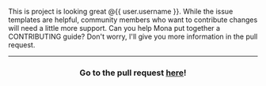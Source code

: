 This is project is looking great @{{ user.username }}. While the issue templates are helpful, community members who want to contribute changes will need a little more support. Can you help Mona put together a CONTRIBUTING guide? Don't worry, I'll give you more information in the pull request.

<hr>
<h3 align="center">Go to the pull request <a href="{{ prURL }}">here</a>!</h3>
